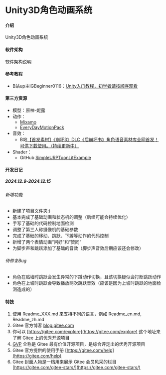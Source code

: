 # Unity3D角色动画系统

#### 介绍
Unity3D角色动画系统

#### 软件架构
软件架构说明

#### 参考教程
- B站up主IGBeginner0116：[Unity入门教程，初学者请按顺序观看](https://space.bilibili.com/269749034/channel/collectiondetail?sid=48663&spm_id_from=333.788.0.0)

#### 第三方资源
- 模型：原神-妮露
- 动作：
    - [Mixamo](https://www.mixamo.com/)
    - [EveryDayMotionPack](https://assetstore.unity.com/packages/3d/animations/everyday-motion-pack-116611)
- 音效：
    - B站[【首发素材】《崩坏3》DLC《后崩坏书》角色语音素材库全网首发！可供下载使用。（持续更新中）](https://www.bilibili.com/video/BV18E411M7uZ/?p=5&spm_id_from=333.880.my_history.page.click)
- Shader：
    - GitHub [SimpleURPToonLitExample](https://github.com/ColinLeung-NiloCat/UnityURPToonLitShaderExample?tab=MIT-1-ov-file)

#### 开发日记
##### 2024.12.9-2024.12.15
###### 新增功能
- 新建了项目文件夹:)
- 基本完成了基础动画和状态机的调整（后续可能会持续优化）
- 手写了基础的代码控制地面检测
- 调整了第三人称摄像机的基础参数
- 完成了基础的移动、跳跃、下蹲等动作的代码控制
- 新增了两个表情动画“问好”和“赞同”
- 为脚步声和跳跃添加了基础的音效（脚步声音效后期应该还会修改）
###### 待修复Bug
- 角色在贴墙时跳跃会发生异常的下蹲动作切换，且该切换疑似会打断跳跃动作
- 角色在上坡时跳跃会导致播放两次跳跃音效（应该是因为上坡时跳跃的地面检测造成的）

#### 特技
1.  使用 Readme\_XXX.md 来支持不同的语言，例如 Readme\_en.md, Readme\_zh.md
2.  Gitee 官方博客 [blog.gitee.com](https://blog.gitee.com)
3.  你可以 [https://gitee.com/explore](https://gitee.com/explore) 这个地址来了解 Gitee 上的优秀开源项目
4.  [GVP](https://gitee.com/gvp) 全称是 Gitee 最有价值开源项目，是综合评定出的优秀开源项目
5.  Gitee 官方提供的使用手册 [https://gitee.com/help](https://gitee.com/help)
6.  Gitee 封面人物是一档用来展示 Gitee 会员风采的栏目 [https://gitee.com/gitee-stars/](https://gitee.com/gitee-stars/)
